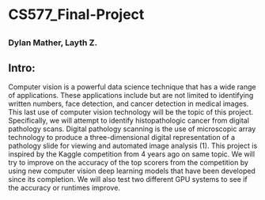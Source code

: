 # CS577_Final-Project
##
### Dylan Mather, Layth Z. 

## __Intro:__
Computer vision is a powerful data science technique that has a wide range of applications. These applications include but are not limited to identifying written numbers, face detection, and cancer detection in medical images.  This last use of computer vision technology will be the topic of this project.  Specifically, we will attempt to identify histopathologic cancer from digital pathology scans.  Digital pathology scanning is the use of microscopic array technology to produce a three-dimensional digital representation of a pathology slide for viewing and automated image analysis (1).  This project is inspired by the Kaggle competition from 4 years ago on same topic.  We will try to improve on the accuracy of the top scorers from the competition by using new computer vision deep learning models that have been developed since its completion. We will also test two different GPU systems to see if the accuracy or runtimes improve.
